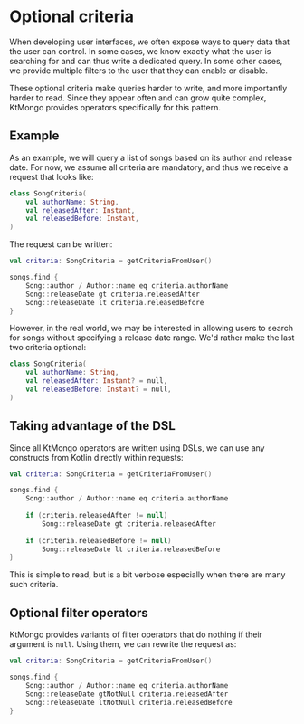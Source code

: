 # Optional criteria

When developing user interfaces, we often expose ways to query data that the user can control. In some cases, we know exactly what the user is searching for and can thus write a dedicated query. In some other cases, we provide multiple filters to the user that they can enable or disable.

These optional criteria make queries harder to write, and more importantly harder to read. Since they appear often and can grow quite complex, KtMongo provides operators specifically for this pattern.

## Example

As an example, we will query a list of songs based on its author and release date. For now, we assume all criteria are mandatory, and thus we receive a request that looks like:
```kotlin
class SongCriteria(
	val authorName: String,
	val releasedAfter: Instant,
	val releasedBefore: Instant,
)
```

The request can be written:
```kotlin hl_lines="5"
val criteria: SongCriteria = getCriteriaFromUser()

songs.find {
	Song::author / Author::name eq criteria.authorName
	Song::releaseDate gt criteria.releasedAfter
	Song::releaseDate lt criteria.releasedBefore
}
```

However, in the real world, we may be interested in allowing users to search for songs without specifying a release date range. We'd rather make the last two criteria optional:
```kotlin
class SongCriteria(
	val authorName: String,
	val releasedAfter: Instant? = null,
	val releasedBefore: Instant? = null,
)
```

## Taking advantage of the DSL

Since all KtMongo operators are written using DSLs, we can use any constructs from Kotlin directly within requests:
```kotlin hl_lines="6 7"
val criteria: SongCriteria = getCriteriaFromUser()

songs.find {
	Song::author / Author::name eq criteria.authorName
	
	if (criteria.releasedAfter != null)
		Song::releaseDate gt criteria.releasedAfter
	
	if (criteria.releasedBefore != null)
		Song::releaseDate lt criteria.releasedBefore
}
```

This is simple to read, but is a bit verbose especially when there are many such criteria.

## Optional filter operators

KtMongo provides variants of filter operators that do nothing if their argument is `null`. Using them, we can rewrite the request as:
```kotlin hl_lines="5"
val criteria: SongCriteria = getCriteriaFromUser()

songs.find {
	Song::author / Author::name eq criteria.authorName
	Song::releaseDate gtNotNull criteria.releasedAfter
	Song::releaseDate ltNotNull criteria.releasedBefore
}
```
